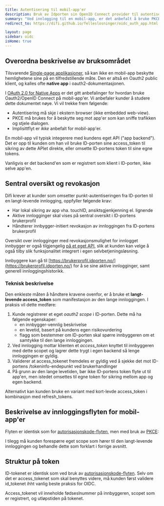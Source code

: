 ```yaml
---
title: Autentisering til mobil-app'er
description: Bruk av Idporten sin OpenID Connect provider til autentisering til mobil-app'er
summary: "Ved innlogging til en mobil-app, er det anbefalt å bruke PKCE sammen med autorisasjonskode-flyten"
redirect_to: https://difi.github.io/felleslosninger/oidc_auth_app.html

layout: page
sidebar: oidc
isHome: true
---
```


## Overordna beskrivelse av bruksområdet

Tilsvarende [Single-page applikasjoner](oidc_auth_spa.html), så kan ikke en mobil-app beskytte hemlighetene sine på en tilfredstillende måte. Den er altså en Oauth2 public klient, og kalles ofte **native app** i oauth2-dokumentasjonen.

I [OAuth 2.0 for Native Apps](https://tools.ietf.org/html/draft-ietf-oauth-native-apps-12) er det gitt anbefalinger for hvordan bruke Oauth2/OpenID Connect på mobil-app'er. Vi anbefaler kunder  å studere dette dokumentet nøye. Vi vil trekke frem følgende:
* Autentisering må skje i ekstern browser (ikke embedded web-view).
* PKCE må brukes for å beskytte seg mot app'er som kan sniffe trafikken og stjele dialogen.
* Implisittflyt er _ikke_ anbefalt for mobil-app'er.

En mobil-app vil typisk integerere med kundens eget API ("app backend"). Det er opp til kunden om han vil bruke ID-porten sine access_token til sikring av dette APIet direkte, eller omsette ID-portens token til sine egne tokens.

Vanligvis er det backend'en som er registrert som klient i ID-porten, ikke selve app'en.

## Sentral oversikt og revokasjon

Difi krever at kunder som omsetter punkt-autentiseringen fra ID-porten til en langt-levende innlogging, oppfyller følgende krav:

* Har lokal sikring av app vha. touchID, ansiktsgjenkjenning el. lignende
* Aktive innlogginger skal vises på sentral oversikt i ID-portens brukerprofil
* Håndterer innbygger-initiert revokasjon av innloggingen fra ID-portens brukerprofil

Oversikt over innlogginger med revokasjonsmulighet for innlogget innbygger er også tilgjengelig [på et eget API](oidc_api_autorisasjoner.html), slik at kunden kan velge å også tilby slik funksjonalitet integrert i egen selvbetjeningsløsning.

Innbyggere kan gå til [https://brukerprofil.idporten.no/](https://brukerprofil.idporten.no/) for å se sine aktive innlogginger, samt generell innloggingshistorikk.  

### Teknisk beskrivelse

Den enkleste måten å håndtere kravene ovenfor, er å bruke et **langt-levende access_token** som manifestasjon av den lange innloggingen.  I praksis vil dette medføre:
1. Kunde registrerer et eget *oauth2 scope* i ID-porten.  Dette må ha følgende egenskaper:
    - en innbygger-vennlig beskrivelse
    - en levetid, basert på kundens egen risikovurdering
    - flagg som bestemmer om ID-porten skal spørre innbyggeren om et samtykke til den lange innloggingen.
3. Ved innlogging mottar klienten et *access_token* knyttet til innbyggeren med dette scopet og lagrer dette trygt i egen backend så lenge innloggingen er gyldig.  
4. Validerer at access_tokenet fremdeles er gyldig ved å sjekke det mot ID-portens /tokeninfo-endepunkt ved brukerhandlinger
5. På grunn av den lange levetiden, bør ikke ID-portens token flyte ut til app'en, men istedet omsettes til egne token for sikring mellom app og egen backend.

Alternativt  kan kunden bruke en variant med kort-levde access_token i kombinasjon med refresh_tokens.

## Beskrivelse av innloggingsflyten for mobil-app'er

Flyten er identisk som for [autorisasjonskode-flyten](oidc_auth_codeflow.html), men med bruk av [PKCE](oidc_func_pkce.html):

I tilegg må kunden forespørre eget scope som hører til den langt-levende innloggingen og behandle dette som forklart i forrige avsnitt.


## Struktur på token

ID-tokenet er identisk som ved bruk av [autorisasjonskode-flyten](oidc_auth_codeflow#idtoken).  Selv om det er access_tokenet som skal benyttes videre, må kunden først validere id_tokenet ihht vanlig beste praksis for OIDC.

Access_tokenet vil inneholde fødseslnummer på innbyggeren, scopet som er registrert, og utløpstiden på tokenet.
